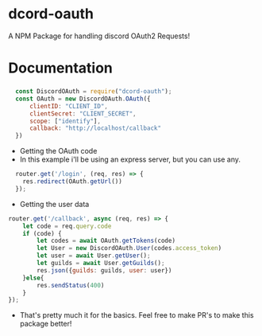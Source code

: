 # dcord-oauth
A NPM Package for handling discord OAuth2 Requests!

# Documentation
###
```js
  const DiscordOAuth = require("dcord-oauth");
  const OAuth = new DiscordOAuth.OAuth({
      clientID: "CLIENT_ID",
      clientSecret: "CLIENT_SECRET",
      scope: ["identify"],
      callback: "http://localhost/callback"
  })
```
* Getting the OAuth code
* In this example i'll be using an express server, but you can use any.
```js 
  router.get('/login', (req, res) => {
    res.redirect(OAuth.getUrl())
  });
```
* Getting the user data
```js
router.get('/callback', async (req, res) => {
    let code = req.query.code
    if (code) {
        let codes = await OAuth.getTokens(code)
        let User = new DiscordOAuth.User(codes.access_token)
        let user = await User.getUser();
        let guilds = await User.getGuilds();
        res.json({guilds: guilds, user: user})
    }else{
        res.sendStatus(400)
    }
});
```
* That's pretty much it for the basics. Feel free to make PR's to make this package better!
